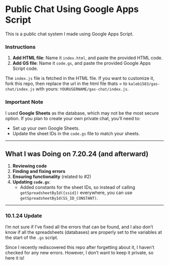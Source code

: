 # Public Chat Using Google Apps Script

This is a public chat system I made using Google Apps Script.

### Instructions

1. **Add HTML file**: Name it `index.html`, and paste the provided HTML code.
2. **Add GS file**: Name it `code.gs`, and paste the provided Google Apps Script code.

The `index.js` file is fetched in the HTML file. If you want to customize it, fork this repo, then replace the url in the html file thats = to `kaleb1583/gas-chat/index.js` with yours: `YOURUSERNAME/gas-chat/index.js`.

### Important Note
I used **Google Sheets** as the database, which may not be the most secure option. If you plan to create your own private chat, you’ll need to:
- Set up your own Google Sheets.
- Update the sheet IDs in the `code.gs` file to match your sheets.

---

## What I was Doing on 7.20.24 (and afterward)

1. **Reviewing code**
2. **Finding and fixing errors**
3. **Ensuring functionality** (related to #2)
4. **Updating `code.gs`**:  
   - Added constants for the sheet IDs, so instead of calling `getSpreadsheetById({ssid})` everywhere, you can use `getSpreadsheetById(SS_ID_CONSTANT)`.

---

### 10.1.24 Update

I’m not sure if I’ve fixed all the errors that can be found, and I also don’t know if all the spreadsheets (databases) are properly set to the variables at the start of the `.gs` script.

Since I recently rediscovered this repo after forgetting about it, I haven’t checked for any new errors. However, I don’t want to keep it private, so here it is!
